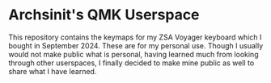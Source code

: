 # Archsinit's QMK Userspace

This repository contains the keymaps for my ZSA Voyager keyboard which I bought in September 2024. These are for my personal use. Though I usually would not make public what is personal, having learned much from looking through other userspaces, I finally decided to make mine public as well to share what I have learned. 